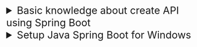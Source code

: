 <details>
<summary style="font-size: 27px">Basic knowledge about create API using Spring Boot</summary>
</details>

<details>
<summary style="font-size: 27px">Setup Java Spring Boot for Windows</summary>

### Require: 
1. JDK
2. A code editor

## Connect Java SpringBoot app to mysql server

- Download [MySql Connector Java](https://dev.mysql.com/downloads/connector/j/)
- In pom.xml file(if we use Maven) add following dependencies
```xml
<dependencies>
    ......
    <dependency>
        <groupId>org.springframework.boot</groupId>
        <artifactId>spring-boot-starter-data-jpa</artifactId>
    </dependency>
    <dependency>
        <groupId>mysql</groupId>
        <artifactId>mysql-connector-java</artifactId>
        <scope>runtime</scope>
    </dependency>
</dependencies>
```
</details>
